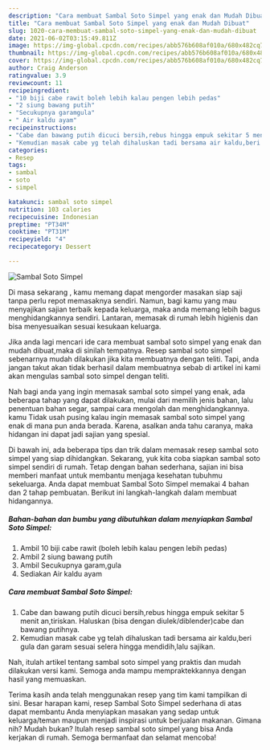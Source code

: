 ```yaml
---
description: "Cara membuat Sambal Soto Simpel yang enak dan Mudah Dibuat"
title: "Cara membuat Sambal Soto Simpel yang enak dan Mudah Dibuat"
slug: 1020-cara-membuat-sambal-soto-simpel-yang-enak-dan-mudah-dibuat
date: 2021-06-02T03:15:49.811Z
image: https://img-global.cpcdn.com/recipes/abb576b608af010a/680x482cq70/sambal-soto-simpel-foto-resep-utama.jpg
thumbnail: https://img-global.cpcdn.com/recipes/abb576b608af010a/680x482cq70/sambal-soto-simpel-foto-resep-utama.jpg
cover: https://img-global.cpcdn.com/recipes/abb576b608af010a/680x482cq70/sambal-soto-simpel-foto-resep-utama.jpg
author: Craig Anderson
ratingvalue: 3.9
reviewcount: 11
recipeingredient:
- "10 biji cabe rawit boleh lebih kalau pengen lebih pedas"
- "2 siung bawang putih"
- "Secukupnya garamgula"
- " Air kaldu ayam"
recipeinstructions:
- "Cabe dan bawang putih dicuci bersih,rebus hingga empuk sekitar 5 menit an,tiriskan. Haluskan (bisa dengan diulek/diblender)cabe dan bawang putihnya."
- "Kemudian masak cabe yg telah dihaluskan tadi bersama air kaldu,beri gula dan garam sesuai selera hingga mendidih,lalu sajikan."
categories:
- Resep
tags:
- sambal
- soto
- simpel

katakunci: sambal soto simpel 
nutrition: 103 calories
recipecuisine: Indonesian
preptime: "PT34M"
cooktime: "PT31M"
recipeyield: "4"
recipecategory: Dessert

---
```



![Sambal Soto Simpel](https://img-global.cpcdn.com/recipes/abb576b608af010a/680x482cq70/sambal-soto-simpel-foto-resep-utama.jpg)

Di masa  sekarang , kamu memang dapat mengorder masakan siap saji tanpa perlu repot memasaknya sendiri. Namun, bagi kamu yang mau menyajikan sajian terbaik kepada keluarga, maka anda memang lebih bagus menghidangkannya sendiri. Lantaran, memasak di rumah lebih higienis dan bisa menyesuaikan sesuai kesukaan keluarga.

Jika anda lagi mencari ide cara membuat sambal soto simpel yang enak dan mudah dibuat,maka di sinilah tempatnya. Resep sambal soto simpel  sebenarnya mudah dilakukan jika kita membuatnya dengan teliti. Tapi, anda jangan takut akan tidak berhasil dalam membuatnya 
sebab di artikel ini kami akan mengulas sambal soto simpel dengan teliti.  



Nah bagi anda yang ingin memasak sambal soto simpel yang enak, ada beberapa tahap yang dapat dilakukan, mulai dari memilih jenis bahan, lalu penentuan bahan segar, sampai cara mengolah dan menghidangkannya. kamu Tidak usah pusing kalau ingin memasak sambal soto simpel yang enak di mana pun anda berada. Karena, asalkan anda  tahu caranya, maka hidangan ini dapat jadi sajian yang spesial.

Di bawah ini, ada beberapa tips dan trik dalam memasak resep sambal soto simpel yang siap dihidangkan. Sekarang, yuk kita coba siapkan sambal soto simpel sendiri di rumah. Tetap dengan bahan sederhana, sajian ini bisa memberi manfaat untuk membantu menjaga kesehatan tubuhmu sekeluarga. Anda dapat membuat Sambal Soto Simpel memakai 4 bahan dan 2 tahap pembuatan. Berikut ini langkah-langkah dalam membuat hidangannya.

<!--inarticleads1-->

##### Bahan-bahan dan bumbu yang dibutuhkan dalam menyiapkan Sambal Soto Simpel:

1. Ambil 10 biji cabe rawit (boleh lebih kalau pengen lebih pedas)
1. Ambil 2 siung bawang putih
1. Ambil Secukupnya garam,gula
1. Sediakan  Air kaldu ayam




<!--inarticleads2-->

##### Cara membuat Sambal Soto Simpel:

1. Cabe dan bawang putih dicuci bersih,rebus hingga empuk sekitar 5 menit an,tiriskan. Haluskan (bisa dengan diulek/diblender)cabe dan bawang putihnya.
1. Kemudian masak cabe yg telah dihaluskan tadi bersama air kaldu,beri gula dan garam sesuai selera hingga mendidih,lalu sajikan.




Nah, itulah artikel tentang  sambal soto simpel  yang praktis dan mudah dilakukan versi kami. Semoga anda mampu mempraktekkannya dengan hasil yang memuaskan. 

Terima kasih anda telah menggunakan resep yang tim kami tampilkan di sini. Besar harapan kami, resep  Sambal Soto Simpel sederhana di atas dapat membantu Anda menyiapkan masakan yang sedap untuk keluarga/teman maupun menjadi inspirasi untuk berjualan makanan. Gimana nih? Mudah bukan? Itulah resep sambal soto simpel yang bisa Anda kerjakan di rumah. Semoga bermanfaat dan selamat mencoba!

